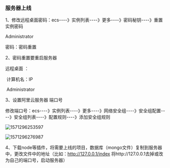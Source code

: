 ### 服务器上线

1、修改远程桌面密码：ecs----》实例列表----》更多----》密码秘钥----》重置实例密码

Administrator

密码：密码重置

2、密码重置要重启服务器

远程桌面 ：

​	计算机名：IP

​    Administrator

3、设置阿里云服务器  端口号

修改端口号：ecs----》实例列表----》更多----》网络安全组----》安全组配置----》安全组列表----》配置规则----》添加安全组规则

![1571296253597](C:\Users\heshaomin\AppData\Roaming\Typora\typora-user-images\1571296253597.png)

![1571296276987](C:\Users\heshaomin\AppData\Roaming\Typora\typora-user-images\1571296276987.png)

4、下载node等插件，将需要上线的项目，数据库（mongo文件）复制到服务器中，更改文件中的地址（比如：http://127.0.0.1/index   将http://127.0.0.1去掉或改为自己的端口号，启动服务器）

